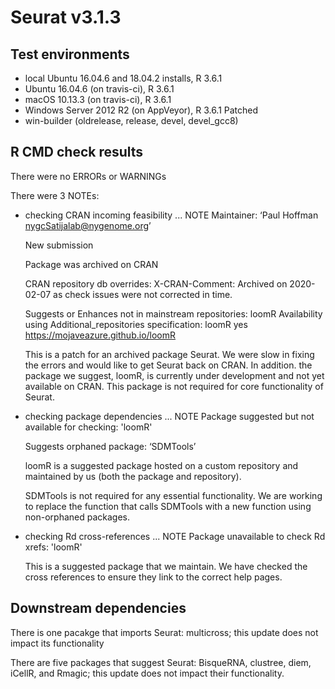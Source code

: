 # Seurat v3.1.3

## Test environments
* local Ubuntu 16.04.6 and 18.04.2 installs, R 3.6.1
* Ubuntu 16.04.6 (on travis-ci), R 3.6.1
* macOS 10.13.3 (on travis-ci), R 3.6.1
* Windows Server 2012 R2 (on AppVeyor), R 3.6.1 Patched
* win-builder (oldrelease, release, devel, devel_gcc8)

## R CMD check results
There were no ERRORs or WARNINGs

There were 3 NOTEs:

* checking CRAN incoming feasibility ... NOTE
    Maintainer: ‘Paul Hoffman <nygcSatijalab@nygenome.org>’

    New submission

    Package was archived on CRAN

    CRAN repository db overrides:
        X-CRAN-Comment: Archived on 2020-02-07 as check issues were not
            corrected in time.

    Suggests or Enhances not in mainstream repositories:
        loomR
    Availability using Additional_repositories specification:
        loomR   yes   https://mojaveazure.github.io/loomR

  This is a patch for an archived package Seurat. We were slow in fixing the errors and would like to get Seurat back on CRAN. In addition. the package we suggest, loomR, is currently under development and not yet available on CRAN. This package is not required for core functionality of Seurat.

* checking package dependencies ... NOTE
  Package suggested but not available for checking: 'loomR'
  
  Suggests orphaned package: ‘SDMTools’

  loomR is a suggested package hosted on a custom repository and maintained by us (both the package and repository).
  
  SDMTools is not required for any essential functionality. We are working to replace the function that calls SDMTools with a new function using non-orphaned packages.

* checking Rd cross-references ... NOTE
  Package unavailable to check Rd xrefs: 'loomR'

  This is a suggested package that we maintain. We have checked the cross references to ensure they link to the correct help pages.

## Downstream dependencies

There is one pacakge that imports Seurat: multicross; this update does not impact its functionality

There are five packages that suggest Seurat: BisqueRNA, clustree, diem, iCellR, and Rmagic; this update does not impact their functionality.
